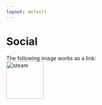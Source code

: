 ```yaml
---
layout: default
---
```


# Social


<html>
   <head>
      <title>Social</title>
   </head>
   <body>
      The following image works as a link:<br>
      <a href="https://steamcommunity.com/id/18345212451234512345">
         <img alt="steam" src=""
         width=100" height="100">
      </a>
   </body>
</html>
